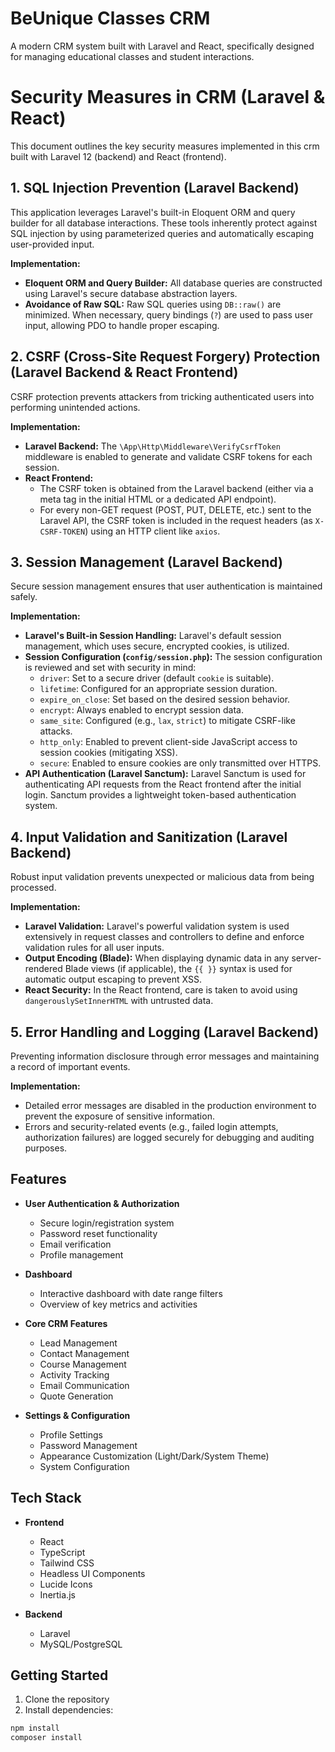 # BeUnique Classes CRM

A modern CRM system built with Laravel and React, specifically designed for managing educational classes and student interactions.

# Security Measures in CRM (Laravel & React)

This document outlines the key security measures implemented in this crm built with Laravel 12 (backend) and React (frontend).

## 1. SQL Injection Prevention (Laravel Backend)

This application leverages Laravel's built-in Eloquent ORM and query builder for all database interactions. These tools inherently protect against SQL injection by using parameterized queries and automatically escaping user-provided input.

**Implementation:**

* **Eloquent ORM and Query Builder:** All database queries are constructed using Laravel's secure database abstraction layers.
* **Avoidance of Raw SQL:** Raw SQL queries using `DB::raw()` are minimized. When necessary, query bindings (`?`) are used to pass user input, allowing PDO to handle proper escaping.

## 2. CSRF (Cross-Site Request Forgery) Protection (Laravel Backend & React Frontend)

CSRF protection prevents attackers from tricking authenticated users into performing unintended actions.

**Implementation:**

* **Laravel Backend:** The `\App\Http\Middleware\VerifyCsrfToken` middleware is enabled to generate and validate CSRF tokens for each session.
* **React Frontend:**
    * The CSRF token is obtained from the Laravel backend (either via a meta tag in the initial HTML or a dedicated API endpoint).
    * For every non-GET request (POST, PUT, DELETE, etc.) sent to the Laravel API, the CSRF token is included in the request headers (as `X-CSRF-TOKEN`) using an HTTP client like `axios`.

## 3. Session Management (Laravel Backend)

Secure session management ensures that user authentication is maintained safely.

**Implementation:**

* **Laravel's Built-in Session Handling:** Laravel's default session management, which uses secure, encrypted cookies, is utilized.
* **Session Configuration (`config/session.php`):** The session configuration is reviewed and set with security in mind:
    * `driver`: Set to a secure driver (default `cookie` is suitable).
    * `lifetime`: Configured for an appropriate session duration.
    * `expire_on_close`: Set based on the desired session behavior.
    * `encrypt`: Always enabled to encrypt session data.
    * `same_site`: Configured (e.g., `lax`, `strict`) to mitigate CSRF-like attacks.
    * `http_only`: Enabled to prevent client-side JavaScript access to session cookies (mitigating XSS).
    * `secure`: Enabled to ensure cookies are only transmitted over HTTPS.
* **API Authentication (Laravel Sanctum):** Laravel Sanctum is used for authenticating API requests from the React frontend after the initial login. Sanctum provides a lightweight token-based authentication system.

## 4. Input Validation and Sanitization (Laravel Backend)

Robust input validation prevents unexpected or malicious data from being processed.

**Implementation:**

* **Laravel Validation:** Laravel's powerful validation system is used extensively in request classes and controllers to define and enforce validation rules for all user inputs.
* **Output Encoding (Blade):** When displaying dynamic data in any server-rendered Blade views (if applicable), the `{{ }}` syntax is used for automatic output escaping to prevent XSS.
* **React Security:** In the React frontend, care is taken to avoid using `dangerouslySetInnerHTML` with untrusted data.

## 5. Error Handling and Logging (Laravel Backend)

Preventing information disclosure through error messages and maintaining a record of important events.

**Implementation:**

* Detailed error messages are disabled in the production environment to prevent the exposure of sensitive information.
* Errors and security-related events (e.g., failed login attempts, authorization failures) are logged securely for debugging and auditing purposes.

## Features

- **User Authentication & Authorization**
  - Secure login/registration system
  - Password reset functionality
  - Email verification
  - Profile management

- **Dashboard**
  - Interactive dashboard with date range filters
  - Overview of key metrics and activities

- **Core CRM Features**
  - Lead Management
  - Contact Management
  - Course Management
  - Activity Tracking
  - Email Communication
  - Quote Generation

- **Settings & Configuration**
  - Profile Settings
  - Password Management
  - Appearance Customization (Light/Dark/System Theme)
  - System Configuration

## Tech Stack

- **Frontend**
  - React
  - TypeScript
  - Tailwind CSS
  - Headless UI Components
  - Lucide Icons
  - Inertia.js

- **Backend**
  - Laravel
  - MySQL/PostgreSQL

## Getting Started

1. Clone the repository
2. Install dependencies:
```bash
npm install
composer install